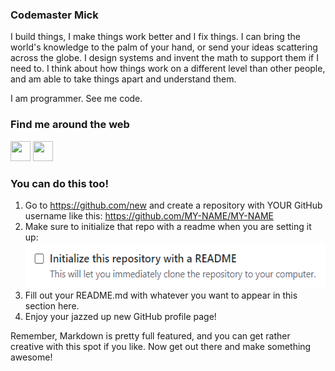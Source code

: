 ### Codemaster Mick

I build things, I make things work better and I fix things. I can bring the world's knowledge to the palm of your hand, or send your ideas scattering across the globe. I design systems and invent the math to support them if I need to. I think about how things work on a different level than other people, and am able to take things apart and understand them.

I am programmer. See me code.

<!--
**codemastermick/codemastermick** is a ✨ _special_ ✨ repository because its `README.md` (this file) appears on your GitHub profile.

Here are some ideas to get you started:

- 🔭 I’m currently working on ...
- 🌱 I’m currently learning ...
- 👯 I’m looking to collaborate on ...
- 🤔 I’m looking for help with ...
- 💬 Ask me about ...
- 📫 How to reach me: ...
- 😄 Pronouns: ...
- ⚡ Fun fact: ...
-->

### Find me around the web
[<img height="32" width="32" src="https://simpleicons.org/icons/patreon.svg" />](www.patreon.com/codemastermick)
[<img height="32" width="32" src="https://unpkg.com/simple-icons@v3/icons/twitter.svg" />](https://twitter.com/codemastermick)


### You can do this too!
1. Go to https://github.com/new and create a repository with YOUR GitHub username like this: https://github.com/MY-NAME/MY-NAME
1. Make sure to initialize that repo with a readme when you are setting it up: <img width="524" height="73" alt="readme example" src="https://github.com/codemastermick/codemastermick/blob/master/readme_1.png">
1. Fill out your README.md with whatever you want to appear in this section here.
1. Enjoy your jazzed up new GitHub profile page!

Remember, Markdown is pretty full featured, and you can get rather creative with this spot if you like. Now get out there and make something awesome!

